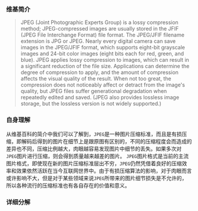 ### 维基简介
>JPEG (Joint Photographic Experts Group) is a lossy compression method; JPEG-compressed images are usually stored in the JFIF (JPEG File Interchange Format) file format. The JPEG/JFIF filename extension is JPG or JPEG. Nearly every digital camera can save images in the JPEG/JFIF format, which supports eight-bit grayscale images and 24-bit color images (eight bits each for red, green, and blue). JPEG applies lossy compression to images, which can result in a significant reduction of the file size. Applications can determine the degree of compression to apply, and the amount of compression affects the visual quality of the result. When not too great, the compression does not noticeably affect or detract from the image's quality, but JPEG files suffer generational degradation when repeatedly edited and saved. (JPEG also provides lossless image storage, but the lossless version is not widely supported.)

### 自身理解
从维基百科的简介中我们可以了解到，`JPEG`是一种图片压缩标准，而且是有损压缩，即解码后得到的图片在细节上是跟原图有区别的，不同的压缩程度会而造成的差异也不同，压缩比例越大，肉眼越容易发现图片中细节的丢失。如果多次对`JPEG`图片进行压缩，则会得到质量越来越差的图片。
`JPEG`图片格式是当前的主流图片格式，即使现在新的图片压缩标准层出不穷，`JPEG`仍然凭借着良好的压缩效率和效果依然活跃在当今互联网世界中。由于有损压缩算法的影响，对于肉眼而言或许影响不大，但是对于某些领域来说`JPEG`所带来的图片细节损失是不允许的，所以各种流行的压缩标准也有各自存在的价值和意义。

### 详细分解
